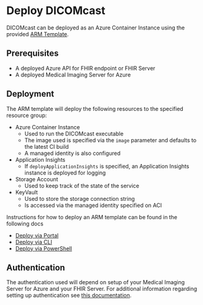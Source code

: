 # Deploy  DICOMcast

DICOMcast can be deployed as an Azure Container Instance using the provided [ARM Template](/converter/dicom-cast/samples/templates/default-azuredeploy.json).

## Prerequisites

* A deployed Azure API for FHIR endpoint or FHIR Server 
* A deployed Medical Imaging Server for Azure

## Deployment

The ARM template will deploy the following resources to the specified resource group:

* Azure Container Instance
    * Used to run the DICOMcast executable
    * The image used is specified via the `image` parameter and defaults to the latest CI build
    * A managed identity is also configured
* Application Insights
    * If `deployApplicationInsights` is specified, an Application Insights instance is deployed for logging
* Storage Account
    * Used to keep track of the state of the service
* KeyVault
    * Used to store the storage connection string
    * Is accessed via the managed identity specified on ACI

Instructions for how to deploy an ARM template can be found in the following docs
* [Deploy via Portal](https://docs.microsoft.com/en-us/azure/azure-resource-manager/templates/deploy-portal)
* [Deploy via CLI](https://docs.microsoft.com/en-us/azure/azure-resource-manager/templates/deploy-cli)
* [Deploy via PowerShell](https://docs.microsoft.com/en-us/azure/azure-resource-manager/templates/deploy-powershell)

## Authentication

The authentication used will depend on setup of your Medical Imaging Server for Azure and your FHIR Server. For additional information regarding setting up authentication see [this documentation](/converter/dicom-cast/docs/authentication.md).
